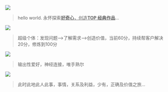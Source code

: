 

![](https://github.com/user-attachments/assets/1db208a4-2d35-4c3f-9f0f-5311237f33cc)
> hello world. 永怀探索<ins>**好奇心**，创造<ins>**TOP 经典作品**</ins></ins>...

![](https://github.com/user-attachments/assets/cdcd888f-1007-41cf-bd21-174adba06828)
> 超级个体：发现问题-->了解需求-->创造价值，当前60分，持续帮客户解决20分，修炼到100分

![](https://github.com/user-attachments/assets/e725ad1a-655b-42d4-88cf-65b8169ff909)
> 输出性爱好，神经连接，唯手熟尔

![](https://github.com/user-attachments/assets/3176e81f-add7-4f02-8c33-cc184723d143)
> 此时此地此人此事，事情，关系及利益，少有，正确及价值之旅...


